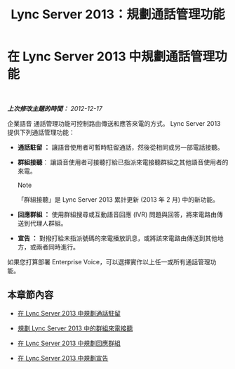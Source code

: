 ﻿---
title: Lync Server 2013：規劃通話管理功能
TOCTitle: 規劃通話管理功能
ms:assetid: 5f557345-5a04-45d6-b274-c02dbfe41b33
ms:mtpsurl: https://technet.microsoft.com/zh-tw/library/Gg398421(v=OCS.15)
ms:contentKeyID: 49291066
ms.date: 08/10/2015
mtps_version: v=OCS.15
ms.translationtype: HT
---

# 在 Lync Server 2013 中規劃通話管理功能

 

_**上次修改主題的時間：** 2012-12-17_

企業語音 通話管理功能可控制路由傳送和應答來電的方式。 Lync Server 2013 提供下列通話管理功能：

  - **通話駐留 ：** 讓語音使用者可暫時駐留通話，然後從相同或另一部電話接聽。

  - **群組接聽**︰ 讓語音使用者可接聽打給已指派來電接聽群組之其他語音使用者的來電。
    
    > [!NOTE]  
    > 「群組接聽」是 Lync Server 2013 累計更新 (2013 年 2 月) 中的新功能。
    


  - **回應群組 ：** 使用群組搜尋或互動語音回應 (IVR) 問題與回答，將來電路由傳送到代理人群組。

  - **宣告 ：** 對撥打給未指派號碼的來電播放訊息，或將該來電路由傳送到其他地方，或兩者同時進行。

如果您打算部署 Enterprise Voice，可以選擇實作以上任一或所有通話管理功能。

## 本章節內容

  - [在 Lync Server 2013 中規劃通話駐留](lync-server-2013-planning-for-call-park.md)

  - [規劃 Lync Server 2013 中的群組來電接聽](lync-server-2013-planning-for-group-call-pickup.md)

  - [在 Lync Server 2013 中規劃回應群組](lync-server-2013-planning-for-response-groups.md)

  - [在 Lync Server 2013 中規劃宣告](lync-server-2013-planning-for-announcements.md)

